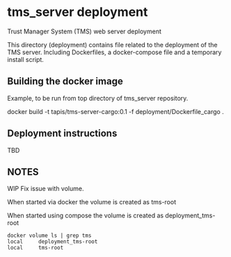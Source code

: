 # tms_server deployment

Trust Manager System (TMS) web server deployment

This directory (deployment) contains file related to the deployment of the TMS server.
Including Dockerfiles, a docker-compose file and a temporary install script.

## Building the docker image

Example, to be run from top directory of tms_server repository.

  docker build -t tapis/tms-server-cargo:0.1 -f deployment/Dockerfile_cargo .

## Deployment instructions

TBD

## NOTES

WIP Fix issue with volume.

When started via docker the volume is created as tms-root

When started using compose the volume is created as deployment_tms-root

```
docker volume ls | grep tms
local     deployment_tms-root
local     tms-root
```


